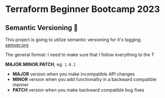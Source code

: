 # Terraform Beginner Bootcamp 2023

## Semantic Versioning :mage:

This project is going to utilize semantic versioning for it's tagging.
[semver.org](https://semver.org/)

The general format: I need to make sure that I follow everything to the T

**MAJOR.MINOR.PATCH**, eg. `1.0.1`

- **MAJOR** version when you make incompatible API changes
- **MINOR** version when you add functionality in a backward compatible manner
- **PATCH** version when you make backward compatible bug fixes